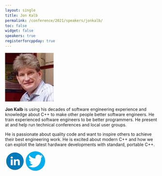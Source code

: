 ```yaml
---
layout: single
title: Jon Kalb
permalink: /conference/2021/speakers/jonkalb/
toc: false
widget: false
speakers: true
registerforcppday: true
---
```


![Jon Kalb](/conference/2021/graphics/jonkalb.jpg "Jon Kalb")


**Jon Kalb** is using his decades of software engineering experience and knowledge about C++ to make other people better software engineers. He train experienced software engineers to be better programmers. He present at and help run technical conferences and local user groups.

He is passionate about quality code and want to inspire others to achieve their best engineering work.
He is excited about modern C++ and how we can exploit the latest hardware developments with standard, portable C++.

[![Jon Kalb](/assets/images/linkedin.png "Jon Kalb")](https://www.linkedin.com/in/jonkalb/)
[![Jon Kalb](/assets/images/twitter.png "Jon Kalb")]()
